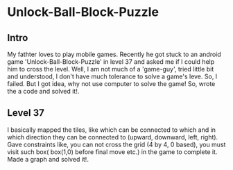 # Unlock-Ball-Block-Puzzle
## Intro
My fathter loves to play mobile games. Recently he got stuck to an android game 'Unlock-Ball-Block-Puzzle' in level 37 and asked me if I could help him to cross the level. Well, I am not much of a 'game-guy', tried little bit and understood, I don't have much tolerance to solve a game's leve. So, I failed. But I got idea, why not use computer to solve the game! So, wrote the a code and solved it!.

## Level 37 
I basically mapped the tiles, like which can be connected to which and in which direction they can be connected to (upward, downward, left, right). Gave constraints like, you can not cross the grid (4 by 4, 0 based), you must visit such box( box(1,0) before final move etc.) in the game to complete it. Made a graph and solved it!.  



